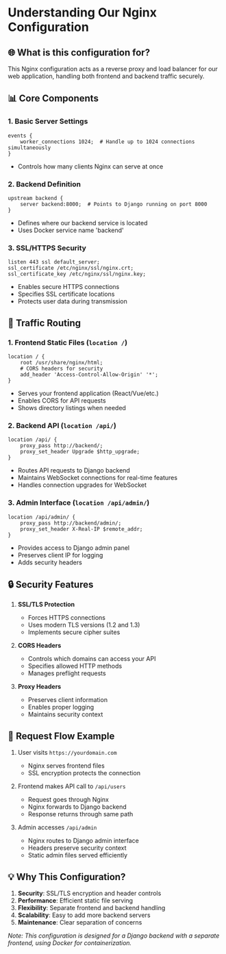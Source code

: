 # Understanding Our Nginx Configuration

## 🌐 What is this configuration for?
This Nginx configuration acts as a reverse proxy and load balancer for our web application, handling both frontend and backend traffic securely.

## 📊 Core Components

### 1. Basic Server Settings
```nginx
events {
    worker_connections 1024;  # Handle up to 1024 connections simultaneously
}
```
- Controls how many clients Nginx can serve at once

### 2. Backend Definition
```nginx
upstream backend {
    server backend:8000;  # Points to Django running on port 8000
}
```
- Defines where our backend service is located
- Uses Docker service name 'backend'

### 3. SSL/HTTPS Security
```nginx
listen 443 ssl default_server;
ssl_certificate /etc/nginx/ssl/nginx.crt;
ssl_certificate_key /etc/nginx/ssl/nginx.key;
```
- Enables secure HTTPS connections
- Specifies SSL certificate locations
- Protects user data during transmission

## 🔄 Traffic Routing

### 1. Frontend Static Files (`location /`)
```nginx
location / {
    root /usr/share/nginx/html;
    # CORS headers for security
    add_header 'Access-Control-Allow-Origin' '*';
}
```
- Serves your frontend application (React/Vue/etc.)
- Enables CORS for API requests
- Shows directory listings when needed

### 2. Backend API (`location /api/`)
```nginx
location /api/ {
    proxy_pass http://backend/;
    proxy_set_header Upgrade $http_upgrade;
}
```
- Routes API requests to Django backend
- Maintains WebSocket connections for real-time features
- Handles connection upgrades for WebSocket

### 3. Admin Interface (`location /api/admin/`)
```nginx
location /api/admin/ {
    proxy_pass http://backend/admin/;
    proxy_set_header X-Real-IP $remote_addr;
}
```
- Provides access to Django admin panel
- Preserves client IP for logging
- Adds security headers

## 🔒 Security Features

1. **SSL/TLS Protection**
   - Forces HTTPS connections
   - Uses modern TLS versions (1.2 and 1.3)
   - Implements secure cipher suites

2. **CORS Headers**
   - Controls which domains can access your API
   - Specifies allowed HTTP methods
   - Manages preflight requests

3. **Proxy Headers**
   - Preserves client information
   - Enables proper logging
   - Maintains security context

## 🔄 Request Flow Example

1. User visits `https://yourdomain.com`
   - Nginx serves frontend files
   - SSL encryption protects the connection

2. Frontend makes API call to `/api/users`
   - Request goes through Nginx
   - Nginx forwards to Django backend
   - Response returns through same path

3. Admin accesses `/api/admin`
   - Nginx routes to Django admin interface
   - Headers preserve security context
   - Static admin files served efficiently

## 💡 Why This Configuration?

1. **Security**: SSL/TLS encryption and header controls
2. **Performance**: Efficient static file serving
3. **Flexibility**: Separate frontend and backend handling
4. **Scalability**: Easy to add more backend servers
5. **Maintenance**: Clear separation of concerns

_Note: This configuration is designed for a Django backend with a separate frontend, using Docker for containerization._
